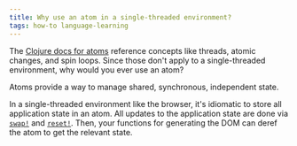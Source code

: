 ```yaml
---
title: Why use an atom in a single-threaded environment?
tags: how-to language-learning
---
```

The [Clojure docs for atoms][atoms] reference concepts like threads, atomic changes, and spin loops. Since those don't apply to a single-threaded environment, why would you ever use an atom?

Atoms provide a way to manage shared, synchronous, independent state.

In a single-threaded environment like the browser, it's idiomatic to store all application state in an atom. All updates to the application state are done via [`swap!`][swap!] and [`reset!`][reset!]. Then, your functions for generating the DOM can deref the atom to get the relevant state.

[atoms]: http://clojure.org/atoms
[swap!]: http://clojure.github.io/clojure/clojure.core-api.html#clojure.core/swap!
[reset!]: http://clojure.github.io/clojure/clojure.core-api.html#clojure.core/reset!
